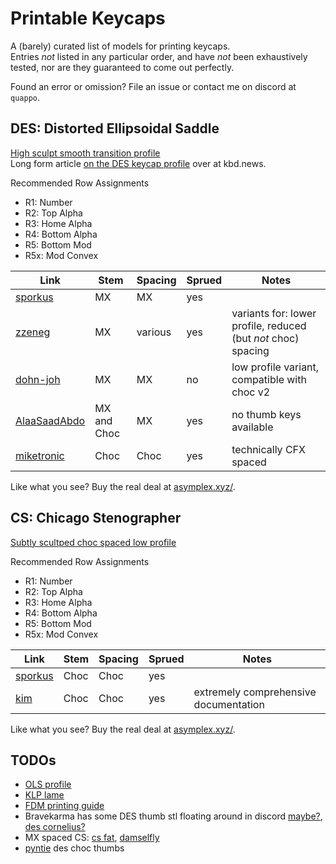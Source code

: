 # Printable Keycaps

A (barely) curated list of models for printing keycaps.  
Entries *not* listed in any particular order, and have *not* been exhaustively tested, nor are they guaranteed to come out perfectly.

Found an error or omission? File an issue or contact me on discord at `quappo`.

## DES: Distorted Ellipsoidal Saddle

[High sculpt smooth transition profile](https://github.com/pseudoku/PseudoMakeMeKeyCapProfiles?tab=readme-ov-file#distorted-ellipsoidal-saddle-des)  
Long form article [on the DES keycap profile](https://kbd.news/On-the-DES-keycap-profile-2229.html) over at kbd.news.

Recommended Row Assignments

- R1: Number
- R2: Top Alpha
- R3: Home Alpha
- R4: Bottom Alpha
- R5: Bottom Mod
- R5x: Mod Convex

| Link | Stem | Spacing | Sprued | Notes |
| --- | --- | --- | --- | --- |
| [sporkus](https://github.com/sporkus/PseudoMakeMeKeyCapProfiles) | MX | MX | yes |  |
| [zzeneg](https://github.com/zzeneg/PseudoMakeMeKeyCapProfiles/tree/master?tab=readme-ov-file#update-from-zzeneg) | MX | various | yes | variants for: lower profile, reduced (but *not* choc) spacing |
| [dohn-joh](https://github.com/dohn-joh/PseudoMakeMeKeyCapProfiles/tree/master?tab=readme-ov-file#changes) | MX | MX | no | low profile variant, compatible with choc v2 | 
| [AlaaSaadAbdo](https://github.com/AlaaSaadAbdo/DES-spru) | MX and Choc | MX | yes | no thumb keys available |
| [miketronic](https://github.com/miketronic/Keycaps) | Choc | Choc | yes | technically CFX spaced | 

Like what you see? Buy the real deal at [asymplex.xyz/](https://www.asymplex.xyz/).

## CS: Chicago Stenographer

[Subtly scultped choc spaced low profile](https://github.com/pseudoku/PseudoMakeMeKeyCapProfiles?tab=readme-ov-file#chicago-stenographer)

Recommended Row Assignments

- R1: Number
- R2: Top Alpha
- R3: Home Alpha
- R4: Bottom Alpha
- R5: Bottom Mod
- R5x: Mod Convex

| Link | Stem | Spacing | Sprued | Notes |
| --- | --- | --- | --- | --- |
| [sporkus](https://github.com/sporkus/PseudoMakeMeKeyCapProfiles) | Choc | Choc | yes |  |
| [kim](https://github.com/sporkus/PseudoMakeMeKeyCapProfiles) | Choc | Choc | yes | extremely comprehensive documentation |


Like what you see? Buy the real deal at [asymplex.xyz/](https://www.asymplex.xyz/).

## TODOs

- [OLS profile](https://github.com/DeltaWhy/ols)
- [KLP lame](https://github.com/braindefender/KLP-Lame-Keycaps)
- [FDM printing guide](https://github.com/levpopov/LPX?tab=readme-ov-file#fdm-printing-guide)
- Bravekarma has some DES thumb stl floating around in discord [maybe?](https://discord.com/channels/939959680611020840/942289799555989515/1246346708271501362), [des cornelius?](https://discord.com/channels/939959680611020840/960978879223328828/1186225200048656465)
- MX spaced CS: [cs fat](https://github.com/DeltaWhy/PseudoMakeMeKeyCapProfiles/tree/master/stl/Choc), [damselfly](https://discord.com/channels/939959680611020840/1255927743976177685/1277747154718556200)
- [pyntie](https://github.com/PyntieHet/DES-Choc/tree/main) des choc thumbs
